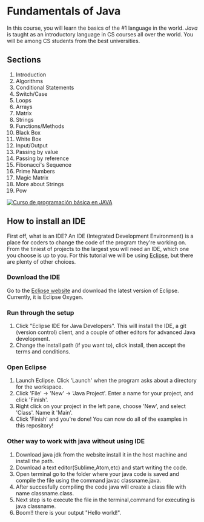 # Fundamentals of Java
In this course, you will learn the basics of the #1 language in the world. *Java* is taught as an introductory language in CS courses all over the world. You will be among CS students from the best universities.

## Sections
1. Introduction
2. Algorithms
3. Conditional Statements
4. Switch/Case
5. Loops
6. Arrays
7. Matrix
8. Strings
10. Functions/Methods
11. Black Box
12. White Box
13. Input/Output
14. Passing by value
15. Passing by reference
16. Fibonacci's Sequence
17. Prime Numbers
18. Magic Matrix
19. More about Strings
20. Pow

[![Curso de programación básica en JAVA](https://img.youtube.com/vi/Ztr7_sNmSQI/0.jpg)](https://www.youtube.com/watch?v=Ztr7_sNmSQI&list=PLQ1ShaTNqthL1w5LSw5l7CbjCu5xiKQsA)

## How to install an IDE
First off, what is an IDE? An IDE (Integrated Development Environment) is a place for coders to change the code of the program they're working on. From the tiniest of projects to the largest you will need an IDE, which one you choose is up to you. For this tutorial we will be using [Eclipse](https://www.eclipse.org), but there are plenty of other choices.

### Download the IDE
Go to the [Eclipse website](https://www.eclipse.org/downloads/) and download the latest version of Eclipse. Currently, it is Eclipse Oxygen.

### Run through the setup
1. Click "Eclipse IDE for Java Developers". This will install the IDE, a git (version control) client, and a couple of other editors for advanced Java development.
2. Change the install path (if you want to), click install, then accept the terms and conditions.

### Open Eclipse
1. Launch Eclipse. Click 'Launch' when the program asks about a directory for the workspace.
2. Click 'File' -> 'New' -> 'Java Project'. Enter a name for your project, and click 'Finish'.
3. Right click on your project in the left pane, choose 'New', and select 'Class'. Name it 'Main'.
4. Click 'Finish' and you're done! You can now do all of the examples in this repository!

### Other way to work with java without using IDE
1. Download java jdk from the website install it in the host machine and install the path.
2. Download a text editor(Sublime,Atom,etc) and start writing the code.
3. Open terminal go to the folder where your java code is saved and compile the file using the command javac classname.java.
4. After succesfully compiling the code java will create a class file with name classname.class.
5. Next step is to execute the file in the terminal,command for executing is java classname.
6. Boom!! there is your output "Hello world!".
